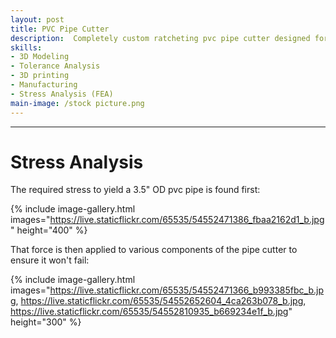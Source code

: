 ```yaml
---
layout: post
title: PVC Pipe Cutter
description:  Completely custom ratcheting pvc pipe cutter designed for larger pipe diameters of 3.5 inches and below.
skills: 
- 3D Modeling
- Tolerance Analysis
- 3D printing
- Manufacturing
- Stress Analysis (FEA)
main-image: /stock picture.png
---
```


---
# Stress Analysis
The required stress to yield a 3.5" OD pvc pipe is found first:

{% include image-gallery.html images="https://live.staticflickr.com/65535/54552471386_fbaa2162d1_b.jpg" height="400" %}

That force is then applied to various components of the pipe cutter to ensure it won't fail:

{% include image-gallery.html images="https://live.staticflickr.com/65535/54552471366_b993385fbc_b.jpg, https://live.staticflickr.com/65535/54552652604_4ca263b078_b.jpg, https://live.staticflickr.com/65535/54552810935_b669234e1f_b.jpg" height="300" %} 

